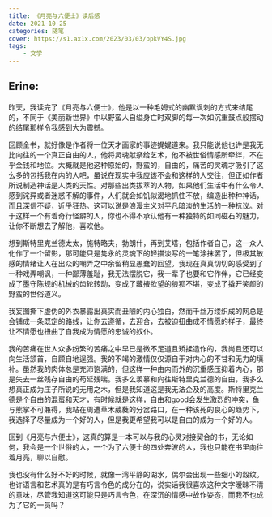 ```yaml
---
title: 《月亮与六便士》读后感
date: 2021-10-25 
categories: 随笔
cover: https://s1.ax1x.com/2023/03/03/ppkVY4S.jpg
tags: 
	- 文学
---
```

## Erine:

昨天，我读完了《月亮与六便士》，他是以一种毛姆式的幽默讽刺的方式来结尾的，不同于《美丽新世界》中以野蛮人自缢身亡时双脚的每一次如沉重鼓点般摆动的结尾那样令我感到大为震撼。

回顾全书，就好像是作者将一位天才画家的事迹娓娓道来。我只能说他也许是我无比向往的一个真正自由的人，他将灵魂献祭给艺术，他不被世俗情感所牵绊，不在乎金钱和地位。大概就是他这种原始的，野蛮的，自由的，痛苦的灵魂才吸引了这么多的包括我在内的人吧，虽说在现实中我应该不会和这样的人交往，但正如作者所说制造神话是人类的天性。对那些出类拔萃的人物，如果他们生活中有什么令人感到诧异或者迷惑不解的事件，人们就会如饥似渴地抓住不放，编造出种种神话，而且深信不疑，近乎狂热。这可以说是浪漫主义对平凡暗淡的生活的一种抗议。对于这样一个有着奇行怪癖的人，你也不得不承认他有一种独特的如同磁石的魅力，让你不断想去了解他，喜欢他。

想到斯特里克兰德太太，施特略夫，勃朗什，再到艾塔，包括作者自己，这一众人化作了一个留影，那可能只是隽永的灵魂下的轻描淡写的一笔涂抹罢了，但极其敏感的情绪让人在出众的嘲弄之中余留稍显愚蠢的回望。我现在真真切切的感受到了一种戏弄嘲讽，一种鄙薄羞耻，我无法摆脱它，我一辈子也要和它作伴，它已经变成了墨守陈规的机械的齿轮转动，变成了藏掖欲望的狼狈不堪，变成了撬开笑颜的野蛮的世俗道义。

我妄图撕下虚伪的外衣暴露出真实而丑陋的内心独白，然而千丝万缕织成的网总是会铺成一条既定的路线，让你去遵循，去迎合，去被迫扭曲成不情愿的样子，最终让不情愿也扭曲了自我成为情愿的忠诚的奴仆。

我的苦痛在世人众多纷繁的苦痛之中早已是微不足道且矫揉造作的，我尚且还可以向生活颔首，自顾自地逞强。我的不竭的激情仅仅源自于对内心的不甘和无力的填补。虽然我的肉体总是充沛饱满的，但这样一种由内而外的沉重感压抑着内心，那是失去一丝残存自由的苟延残喘。我多么羡慕和向往斯特里克兰德的自由，我多么想真正成为庄子所说的无用之木，但是我知道这是我无法企及的高度。斯特里克兰德是个自由的混蛋和天才，有时候就是这样，自由和good会发生激烈的冲突，鱼与熊掌不可兼得，我站在周遭草木葳蕤的分岔路口，在一种该死的良心的趋势下，我选择了尽量成为一个好的人，但是我更希望我可以是自由的成为一个好的人。

回到《月亮与六便士》，这真的算是一本可以与我的心灵对接契合的书，无论如何，我会是一个世俗的人，一个为了六便士的四处奔波的人，我也只能在书里向往着月亮，聊以自慰。

我也没有什么好不好的时候，就像一湾平静的湖水，偶尔会出现一些细小的縠纹。也许语言和艺术真的是有巧言令色的成分在的，说实话我很喜欢这种文字暧昧不清的意味，尽管我知道这可能只是巧言令色，在深沉的情感中故作姿态，而我不也成为了它的一员吗？
